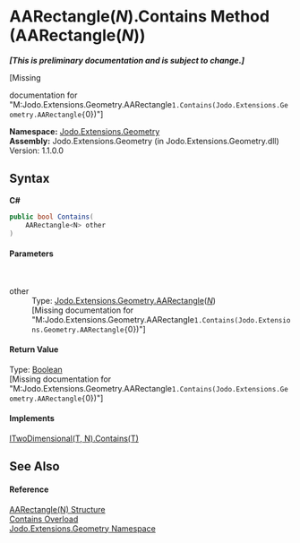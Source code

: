 # AARectangle(*N*).Contains Method (AARectangle(*N*))
 _**\[This is preliminary documentation and is subject to change.\]**_

\[Missing <summary> documentation for "M:Jodo.Extensions.Geometry.AARectangle`1.Contains(Jodo.Extensions.Geometry.AARectangle{`0})"\]

**Namespace:**&nbsp;<a href="N_Jodo_Extensions_Geometry">Jodo.Extensions.Geometry</a><br />**Assembly:**&nbsp;Jodo.Extensions.Geometry (in Jodo.Extensions.Geometry.dll) Version: 1.1.0.0

## Syntax

**C#**<br />
``` C#
public bool Contains(
	AARectangle<N> other
)
```


#### Parameters
&nbsp;<dl><dt>other</dt><dd>Type: <a href="T_Jodo_Extensions_Geometry_AARectangle_1">Jodo.Extensions.Geometry.AARectangle</a>(<a href="T_Jodo_Extensions_Geometry_AARectangle_1">*N*</a>)<br />\[Missing <param name="other"/> documentation for "M:Jodo.Extensions.Geometry.AARectangle`1.Contains(Jodo.Extensions.Geometry.AARectangle{`0})"\]</dd></dl>

#### Return Value
Type: <a href="https://docs.microsoft.com/dotnet/api/system.boolean" target="_blank" rel="noopener noreferrer">Boolean</a><br />\[Missing <returns> documentation for "M:Jodo.Extensions.Geometry.AARectangle`1.Contains(Jodo.Extensions.Geometry.AARectangle{`0})"\]

#### Implements
<a href="M_Jodo_Extensions_Geometry_ITwoDimensional_2_Contains_1">ITwoDimensional(T, N).Contains(T)</a><br />

## See Also


#### Reference
<a href="T_Jodo_Extensions_Geometry_AARectangle_1">AARectangle(N) Structure</a><br /><a href="Overload_Jodo_Extensions_Geometry_AARectangle_1_Contains">Contains Overload</a><br /><a href="N_Jodo_Extensions_Geometry">Jodo.Extensions.Geometry Namespace</a><br />